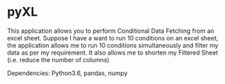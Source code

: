 # pyXL
This application allows you to perform Conditional Data Fetching from an excel sheet. 
Suppose I have a want to run 10 conditions on an excel sheet, the application allows me to run 10 conditions simultaneously and
filter my data as per my requirement.
It also allows me to shorten my Filtered Sheet (i.e. reduce the number of columns)

Dependencies:
  Python3.6, 
  pandas, 
  numpy
